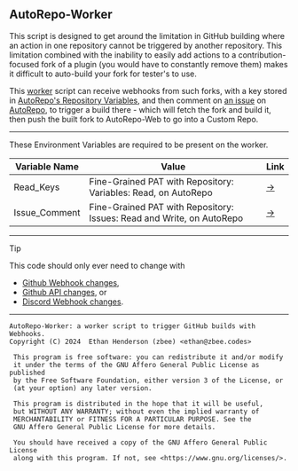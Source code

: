 ## AutoRepo-Worker

This script is designed to get around the limitation in GitHub building where an action in one repository
cannot be triggered by another repository.
This limitation combined with the inability to easily add actions to a contribution-focused fork of a plugin (you would have to constantly remove them)
makes it difficult to auto-build your fork for tester's to use.

This [worker](https://dash.cloudflare.com/63b1f563383cda4e40867831c23f90dd/workers/services/view/autorepo-worker/production)
script can receive webhooks from such forks, with a key stored in
[AutoRepo's Repository Variables](https://github.com/Just-Some-Plugins/AutoRepo/settings/variables/actions),
and then comment on [an issue](https://github.com/Just-Some-Plugins/AutoRepo/issues/1) on
[AutoRepo](https://github.com/Just-Some-Plugins/AutoRepo), to trigger a build there - which will fetch
the fork and build it, then push the built fork to AutoRepo-Web to go into a Custom Repo.

---

These Environment Variables are required to be present on the worker.

| Variable Name | Value | Link |
| --- | --- | --- |
| Read_Keys | Fine-Grained PAT with Repository: Variables: Read, on AutoRepo | [->](https://github.com/settings/personal-access-tokens/3693504) |
| Issue_Comment | Fine-Grained PAT with Repository: Issues: Read and Write, on AutoRepo | [->](https://github.com/settings/personal-access-tokens/3693515) |

---

> [!TIP]
> This code should only ever need to change with
> - [Github Webhook changes](https://github.blog/changelog/label/webhooks/),
> - [Github API changes](https://github.blog/changelog/label/api,apis/), or
> - [Discord Webhook changes](https://discord.com/developers/docs/change-log).

---

    AutoRepo-Worker: a worker script to trigger GitHub builds with Webhooks.
    Copyright (C) 2024  Ethan Henderson (zbee) <ethan@zbee.codes>

     This program is free software: you can redistribute it and/or modify
     it under the terms of the GNU Affero General Public License as published
     by the Free Software Foundation, either version 3 of the License, or
     (at your option) any later version.

     This program is distributed in the hope that it will be useful,
     but WITHOUT ANY WARRANTY; without even the implied warranty of
     MERCHANTABILITY or FITNESS FOR A PARTICULAR PURPOSE. See the
     GNU Affero General Public License for more details.

     You should have received a copy of the GNU Affero General Public License
     along with this program. If not, see <https://www.gnu.org/licenses/>. 
